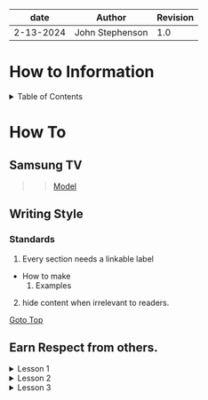 | date | Author | Revision |
| ------- |--------------- |------- |
| 2-13-2024 | John Stephenson | 1.0 |  

# How to Information  
  
<details>  
<summary>Table of Contents</summary>  

[How To](#how_to)  
[Samsung Tv](#samsung)  
[Writing Style](#writing_style)  
[Standards](#standards)  
[Earn Respect from Others](#earn_respect_from_others)    

</details>   

# How To  

## Samsung TV
>> [Model](#UN55TU850DFXZA)  

## Writing Style  
### Standards  

1. Every section needs a linkable label 
  * How to make  
    1. Examples   
2. hide content when irrelevant to readers.

[Goto Top](#how-to-information)  

## Earn Respect from others.  

<details>
<summary>Lesson 1</summary>

when you see someone looking at their mobile phone, don't interrupt.  
Say something along the lines of: "Excuse me, I hate to change your thought pattern.  I'd like to talk with you when you're free or not as busy.  

[Goto Top](#how-to-information)  

</details>

<details>  
<summary>Lesson 2</summary>
  
offer to assist any way you can.  Even if it means you send the individual to someone more knowledgeable than you.  

[Goto Top](#how-to-information)  

</details>  

<details> 
<summary>Lesson 3</summary>
Don't lie.  Not even a little lie.  

you don't know what the other person(s) knows.  

You may get exposed in your own deception.   

[Goto Top](#how-to-information)  

</details>  
